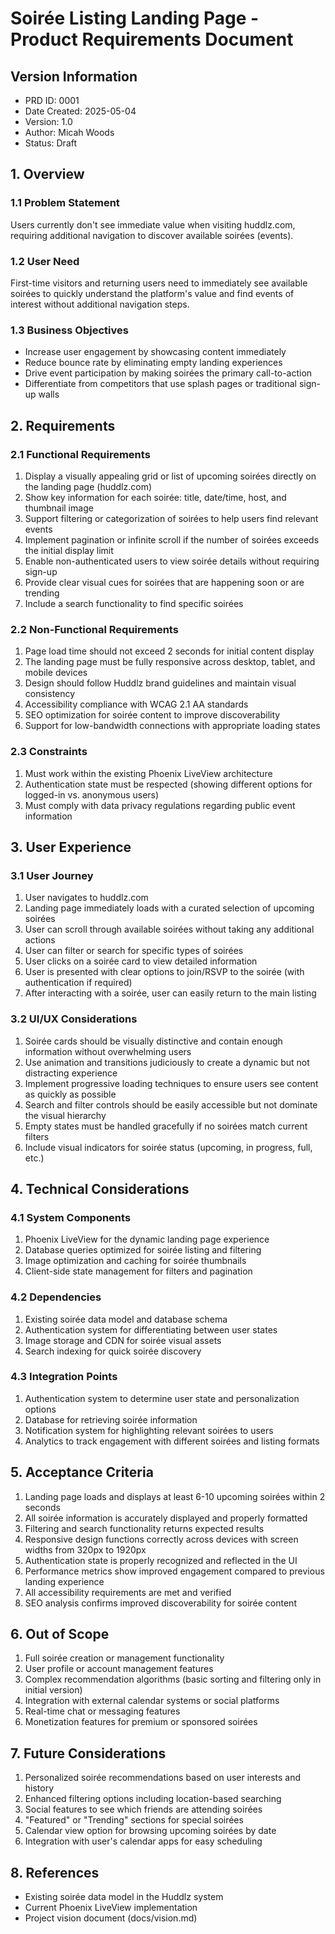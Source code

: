 # Soirée Listing Landing Page - Product Requirements Document

## Version Information
- PRD ID: 0001
- Date Created: 2025-05-04
- Version: 1.0
- Author: Micah Woods
- Status: Draft

## 1. Overview
### 1.1 Problem Statement
Users currently don't see immediate value when visiting huddlz.com, requiring additional navigation to discover available soirées (events).

### 1.2 User Need
First-time visitors and returning users need to immediately see available soirées to quickly understand the platform's value and find events of interest without additional navigation steps.

### 1.3 Business Objectives
- Increase user engagement by showcasing content immediately
- Reduce bounce rate by eliminating empty landing experiences
- Drive event participation by making soirées the primary call-to-action
- Differentiate from competitors that use splash pages or traditional sign-up walls

## 2. Requirements
### 2.1 Functional Requirements
1. Display a visually appealing grid or list of upcoming soirées directly on the landing page (huddlz.com)
2. Show key information for each soirée: title, date/time, host, and thumbnail image
3. Support filtering or categorization of soirées to help users find relevant events
4. Implement pagination or infinite scroll if the number of soirées exceeds the initial display limit
5. Enable non-authenticated users to view soirée details without requiring sign-up
6. Provide clear visual cues for soirées that are happening soon or are trending
7. Include a search functionality to find specific soirées

### 2.2 Non-Functional Requirements
1. Page load time should not exceed 2 seconds for initial content display
2. The landing page must be fully responsive across desktop, tablet, and mobile devices
3. Design should follow Huddlz brand guidelines and maintain visual consistency
4. Accessibility compliance with WCAG 2.1 AA standards
5. SEO optimization for soirée content to improve discoverability
6. Support for low-bandwidth connections with appropriate loading states

### 2.3 Constraints
1. Must work within the existing Phoenix LiveView architecture
2. Authentication state must be respected (showing different options for logged-in vs. anonymous users)
3. Must comply with data privacy regulations regarding public event information

## 3. User Experience
### 3.1 User Journey
1. User navigates to huddlz.com
2. Landing page immediately loads with a curated selection of upcoming soirées
3. User can scroll through available soirées without taking any additional actions
4. User can filter or search for specific types of soirées
5. User clicks on a soirée card to view detailed information
6. User is presented with clear options to join/RSVP to the soirée (with authentication if required)
7. After interacting with a soirée, user can easily return to the main listing

### 3.2 UI/UX Considerations
1. Soirée cards should be visually distinctive and contain enough information without overwhelming users
2. Use animation and transitions judiciously to create a dynamic but not distracting experience
3. Implement progressive loading techniques to ensure users see content as quickly as possible
4. Search and filter controls should be easily accessible but not dominate the visual hierarchy
5. Empty states must be handled gracefully if no soirées match current filters
6. Include visual indicators for soirée status (upcoming, in progress, full, etc.)

## 4. Technical Considerations
### 4.1 System Components
1. Phoenix LiveView for the dynamic landing page experience
2. Database queries optimized for soirée listing and filtering
3. Image optimization and caching for soirée thumbnails
4. Client-side state management for filters and pagination

### 4.2 Dependencies
1. Existing soirée data model and database schema
2. Authentication system for differentiating between user states
3. Image storage and CDN for soirée visual assets
4. Search indexing for quick soirée discovery

### 4.3 Integration Points
1. Authentication system to determine user state and personalization options
2. Database for retrieving soirée information
3. Notification system for highlighting relevant soirées to users
4. Analytics to track engagement with different soirées and listing formats

## 5. Acceptance Criteria
1. Landing page loads and displays at least 6-10 upcoming soirées within 2 seconds
2. All soirée information is accurately displayed and properly formatted
3. Filtering and search functionality returns expected results
4. Responsive design functions correctly across devices with screen widths from 320px to 1920px
5. Authentication state is properly recognized and reflected in the UI
6. Performance metrics show improved engagement compared to previous landing experience
7. All accessibility requirements are met and verified
8. SEO analysis confirms improved discoverability for soirée content

## 6. Out of Scope
1. Full soirée creation or management functionality
2. User profile or account management features
3. Complex recommendation algorithms (basic sorting and filtering only in initial version)
4. Integration with external calendar systems or social platforms
5. Real-time chat or messaging features
6. Monetization features for premium or sponsored soirées

## 7. Future Considerations
1. Personalized soirée recommendations based on user interests and history
2. Enhanced filtering options including location-based searching
3. Social features to see which friends are attending soirées
4. "Featured" or "Trending" sections for special soirées
5. Calendar view option for browsing upcoming soirées by date
6. Integration with user's calendar apps for easy scheduling

## 8. References
- Existing soirée data model in the Huddlz system
- Current Phoenix LiveView implementation 
- Project vision document (docs/vision.md)